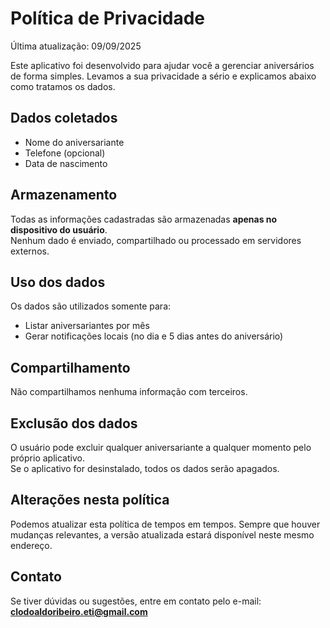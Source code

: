# Política de Privacidade

Última atualização: 09/09/2025

Este aplicativo foi desenvolvido para ajudar você a gerenciar aniversários de forma simples. Levamos a sua privacidade a sério e explicamos abaixo como tratamos os dados.

## Dados coletados
- Nome do aniversariante
- Telefone (opcional)
- Data de nascimento

## Armazenamento
Todas as informações cadastradas são armazenadas **apenas no dispositivo do usuário**.  
Nenhum dado é enviado, compartilhado ou processado em servidores externos.

## Uso dos dados
Os dados são utilizados somente para:
- Listar aniversariantes por mês
- Gerar notificações locais (no dia e 5 dias antes do aniversário)

## Compartilhamento
Não compartilhamos nenhuma informação com terceiros.

## Exclusão dos dados
O usuário pode excluir qualquer aniversariante a qualquer momento pelo próprio aplicativo.  
Se o aplicativo for desinstalado, todos os dados serão apagados.

## Alterações nesta política
Podemos atualizar esta política de tempos em tempos. Sempre que houver mudanças relevantes, a versão atualizada estará disponível neste mesmo endereço.

## Contato
Se tiver dúvidas ou sugestões, entre em contato pelo e-mail: **clodoaldoribeiro.eti@gmail.com**
